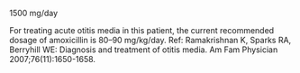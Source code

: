 1500 mg/day

For treating acute otitis media in this patient, the current recommended dosage of amoxicillin is 80–90 mg/kg/day.
Ref: Ramakrishnan K, Sparks RA, Berryhill WE: Diagnosis and treatment of otitis media. Am Fam Physician 2007;76(11):1650-1658.